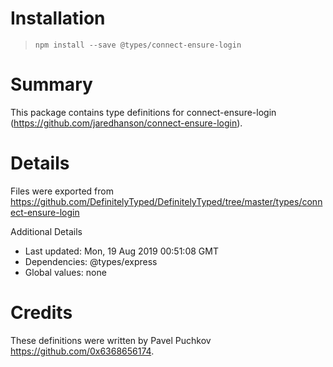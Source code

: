 # Installation
> `npm install --save @types/connect-ensure-login`

# Summary
This package contains type definitions for connect-ensure-login (https://github.com/jaredhanson/connect-ensure-login).

# Details
Files were exported from https://github.com/DefinitelyTyped/DefinitelyTyped/tree/master/types/connect-ensure-login

Additional Details
 * Last updated: Mon, 19 Aug 2019 00:51:08 GMT
 * Dependencies: @types/express
 * Global values: none

# Credits
These definitions were written by Pavel Puchkov <https://github.com/0x6368656174>.
